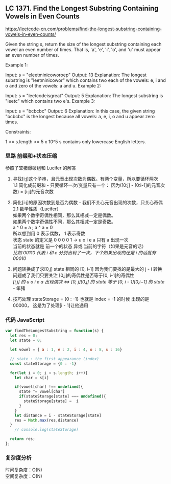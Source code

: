 ## LC 1371. Find the Longest Substring Containing Vowels in Even Counts

https://leetcode-cn.com/problems/find-the-longest-substring-containing-vowels-in-even-counts/

Given the string s, return the size of the longest substring containing each vowel an even number of times. That is, 'a', 'e', 'i', 'o', and 'u' must appear an even number of times.

Example 1:

Input: s = "eleetminicoworoep"
Output: 13
Explanation: The longest substring is "leetminicowor" which contains two each of the vowels: e, i and o and zero of the vowels: a and u.
Example 2:

Input: s = "leetcodeisgreat"
Output: 5
Explanation: The longest substring is "leetc" which contains two e's.
Example 3:

Input: s = "bcbcbc"
Output: 6
Explanation: In this case, the given string "bcbcbc" is the longest because all vowels: a, e, i, o and u appear zero times.

Constraints:

1 <= s.length <= 5 x 10^5
s contains only lowercase English letters.

### 思路 前缀和+状态压缩

参照了笨猪爆破组和 Lucifer 的解答

1. 寻找[i:j]这个子串，且元音出现次数为偶数。有两个变量，所以要循环两次  
   1.1 简化成前缀和 - 只要循环一次/变量只有一个： 因为([0:j] - [0:i-1]的元音次数) = [i:j]的元音次数
2. 简化[i:j]的原因次数到是否为偶数 - 我们不关心元音出现的次数，只关心奇偶  
   2.1 数学性质（Lucifer）  
   如果两个数字奇偶性相同，那么其相减一定是偶数。  
   如果两个数字奇偶性不同，那么其相减一定是奇数。  
   a ^ 0 = a ; a ^ a = 0  
   所以想到用 0 表示偶数， 1 表示奇数  
   状态 state 的定义是 0 0 0 0 1 -> u o i e a 只有 a 出现一次  
   当前的状态就是 前一个的状态 异或 当前的字符（如果是元音的话）  
   _比如 00110 代表 i 和 e 分别出现了一次，下个如果出现的还是 i 的话就有 00010_

3. 问题转换成了求[0,j] state 相同的 [0, i-1] 因为我们要找的是最大的 j - i
   转换问题成了我们只要关注 [0,j]的奇偶性是否等于[0, i-1]的奇偶性  
   _[i,j] 的 u o i e a 出现偶次 <=> [0, j][0,j] 的 state 等于 [0, i - 1][0,i−1] 的 state_ - 笨猪

4. 技巧处理
   stateStorage = {0 : -1} 也就是 index = -1 的时候 出现的是 00000， 这是为了处理[i - 1]让他通用

### 代码 JavaScript

```JavaScript
var findTheLongestSubstring = function(s) {
  let res = 0;
  let state = 0;

  let vowel = { a : 1, e : 2, i : 4, o : 8, u : 16}

  // state : the first appearance (index)
  const stateStorage = {0 : -1}

  for(let i = 0; i < s.length; i++){
    let char = s[i]

    if(vowel[char] !== undefined){
      state ^= vowel[char]
      if(stateStorage[state] === undefined){
        stateStorage[state] =  i
      }
    }
    let distance = i - stateStorage[state]
    res = Math.max(res,distance)
  }
    // console.log(stateStorage)

  return res;
};

```

### 复杂度分析

时间复杂度：O(N) </br>
空间复杂度：O(N)

